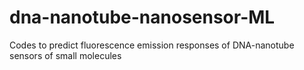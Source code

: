 # dna-nanotube-nanosensor-ML
Codes to predict fluorescence emission responses of DNA-nanotube sensors of small molecules
